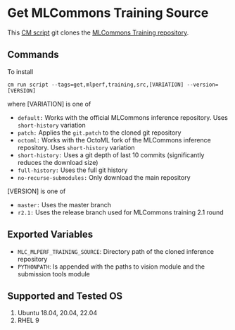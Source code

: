 # Get MLCommons Training Source
This [CM script](https://github.com/mlcommons/ck/blob/master/cm/docs/specs/script.md) git clones the [MLCommons Training repository](https://github.com/mlcommons/training).

## Commands
To install
```
cm run script --tags=get,mlperf,training,src,[VARIATION] --version=[VERSION] 
```
where [VARIATION] is one of
* `default:` Works with the official MLCommons inference repository. Uses `short-history` variation
* `patch:` Applies the `git.patch` to the cloned git repository
* `octoml:` Works with the OctoML fork of the MLCommons inference repository. Uses `short-history` variation
* `short-history:` Uses a git depth of last 10 commits (significantly reduces the download size)
* `full-history:` Uses the full git history
* `no-recurse-submodules:` Only download the main repository

[VERSION] is one of
* `master:` Uses the master branch 
* `r2.1:`  Uses the release branch used for MLCommons training 2.1 round

## Exported Variables
* `MLC_MLPERF_TRAINING_SOURCE`: Directory path of the cloned inference repository
* `PYTHONPATH`: Is appended with the paths to vision module and the submission tools module

## Supported and Tested OS
1. Ubuntu 18.04, 20.04, 22.04
2. RHEL 9
